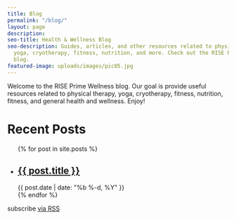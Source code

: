 ```yaml
---
title: Blog
permalink: "/blog/"
layout: page
description: 
seo-title: Health & Wellness Blog
seo-description: Guides, articles, and other resources related to physical therapy,
  yoga, cryotherapy, fitness, nutrition, and more. Check out the RISE Prime Wellness
  blog.
featured-image: uploads/images/pic05.jpg
---
```


Welcome to the RISE Prime Wellness blog. Our goal is provide useful resources related to physical therapy, yoga, cryotherapy, fitness, nutrition, fitness, and general health and wellness. Enjoy!

# Recent Posts

<ul class="post-list">
  {% for post in site.posts %}
    <li>
      <h2>
        <a class="post-link" href="{{ post.url | prepend: site.url }}">{{ post.title }}</a>
      </h2>
      <span class="post-meta">{{ post.date | date: "%b %-d, %Y" }}</span>
    </li>
  {% endfor %}
</ul>

<p class="rss-subscribe">subscribe <a href="{{ "/feed.xml" | prepend: site.url }}">via RSS</a></p>
